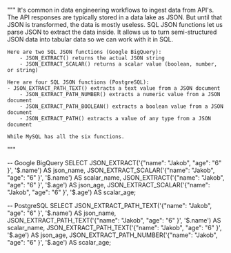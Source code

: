 """
	  It's common in data engineering workflows to ingest data from API's. The API responses are typically 
    stored in a data lake as JSON. But until that JSON is transformed, the data is mostly useless.
    SQL JSON functions let us parse JSON to extract the data inside. It allows us to turn semi-structured 
    JSON data into tabular data so we can work with it in SQL.
	
    Here are two SQL JSON functions (Google BigQuery):
		- JSON_EXTRACT() returns the actual JSON string
		- JSON_EXTRACT_SCALAR() returns a scalar value (boolean, number, or string)
    
	Here are four SQL JSON functions (PostgreSQL):
   	- JSON_EXTRACT_PATH_TEXT() extracts a text value from a JSON document
		- JSON_EXTRACT_PATH_NUMBER() extracts a numeric value from a JSON document
		- JSON_EXTRACT_PATH_BOOLEAN() extracts a boolean value from a JSON document
		- JSON_EXTRACT_PATH() extracts a value of any type from a JSON document
        
    While MySQL has all the six functions.
"""

-- Google BigQuery
SELECT 
  JSON_EXTRACT('{"name": "Jakob", "age": "6" }', '$.name') AS json_name,
  JSON_EXTRACT_SCALAR('{"name": "Jakob", "age": "6" }', '$.name') AS scalar_name,
  JSON_EXTRACT('{"name": "Jakob", "age": "6" }', '$.age') AS json_age,
  JSON_EXTRACT_SCALAR('{"name": "Jakob", "age": "6" }', '$.age') AS scalar_age;

-- PostgreSQL
SELECT
  JSON_EXTRACT_PATH_TEXT('{"name": "Jakob", "age": "6" }', '$.name') AS json_name,
  JSON_EXTRACT_PATH_TEXT('{"name": "Jakob", "age": "6" }', '$.name') AS scalar_name,
  JSON_EXTRACT_PATH_TEXT('{"name": "Jakob", "age": "6" }', '$.age') AS json_age,
  JSON_EXTRACT_PATH_NUMBER('{"name": "Jakob", "age": "6" }', '$.age') AS scalar_age;
